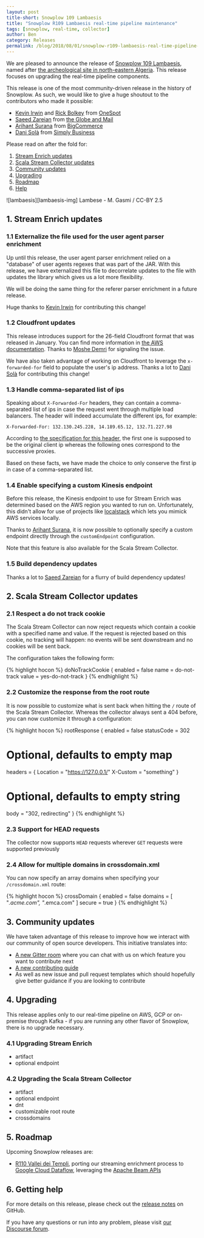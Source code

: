 ```yaml
---
layout: post
title-short: Snowplow 109 Lambaesis
title: "Snowplow R109 Lambaesis real-time pipeline maintenance"
tags: [snowplow, real-time, collector]
author: Ben
category: Releases
permalink: /blog/2018/08/01/snowplow-r109-lambaesis-real-time-pipeline-maintenance/
---
```


We are pleased to announce the release of [Snowplow 109 Lambaesis][snowplow-release], named
after [the archeological site in north-eastern Algeria][lambaesis]. This release focuses on
upgrading the real-time pipeline components.

This release is one of the most community-driven release in the history of Snowplow. As such,
we would like to give a huge shoutout to the contributors who made it possible:

- [Kevin Irwin][userkci] and [Rick Bolkey][rbolkey] from [OneSpot][onespot]
- [Saeed Zareian][szareiangm] from [the Globe and Mail](https://www.theglobeandmail.com/)
- [Arihant Surana][arihantsurana] from [BigCommerce](https://www.bigcommerce.com/)
- [Dani Solà][danisola] from [Simply Business](https://www.simplybusiness.co.uk/)

Please read on after the fold for:

1. [Stream Enrich updates](#se)
2. [Scala Stream Collector updates](#ssc)
3. [Community updates](#community)
4. [Upgrading](#upgrading)
5. [Roadmap](#roadmap)
6. [Help](#help)

![lambaesis][lambaesis-img]
Lambese - M. Gasmi / CC-BY 2.5

<h2 id="se">1. Stream Enrich updates</h2>

<h3 id="ext">1.1 Externalize the file used for the user agent parser enrichment</h3>

Up until this release, the user agent parser enrichment relied on a "database" of user agents
regexes that was part of the JAR. With this release, we have externalized this file to
decorrelate updates to the file with updates the library which gives us a lot more flexibility.

We will be doing the same thing for the referer parser enrichment in a future release.

Huge thanks to [Kevin Irwin][userkci] for contributing this change!

<h3 id="cf">1.2 Cloudfront updates</h3>

This release introduces support for the 26-field Cloudfront format that was released in January.
You can find more information in [the AWS documentation](https://docs.aws.amazon.com/AmazonCloudFront/latest/DeveloperGuide/AccessLogs.html#LogFileFormat).
Thanks to [Moshe Demri](https://github.com/mdemri) for signaling the issue.

We have also taken advantage of working on Cloudfront to leverage the `x-forwarded-for` field to
populate the user's ip address.
Thanks a lot to [Dani Solà][danisola] for contributing this change!

<h3 id="ips">1.3 Handle comma-separated list of ips</h3>

Speaking about `X-Forwarded-For` headers, they can contain a comma-separated list of ips in case
the request went through multiple load balancers. The header will indeed accumulate the different
ips, for example:

`X-Forwarded-For: 132.130.245.228, 14.189.65.12, 132.71.227.98`

According to [the specification for this header](http://www.squid-cache.org/Doc/config/follow_x_forwarded_for/),
the first one is supposed to be the original client ip whereas the following ones correspond to
the successive proxies.

Based on these facts, we have made the choice to only conserve the first ip in case of a
comma-separated list.

<h3 id="kinesis">1.4 Enable specifying a custom Kinesis endpoint</h3>

Before this release, the Kinesis endpoint to use for Stream Enrich was determined based on the AWS
region you wanted to run on. Unfortunately, this didn't allow for use of projects like
[localstack](https://github.com/localstack/localstack) which lets you mimick AWS services locally.

Thanks to [Arihant Surana][arihantsurana], it is now possible to
optionally specify a custom endpoint directly through the `customEndpoint` configuration.

Note that this feature is also available for the Scala Stream Collector.

<h3 id="misc">1.5 Build dependency updates</h3>

Thanks a lot to [Saeed Zareian][szareiangm] for a flurry of build dependency updates!

<h2 id="se">2. Scala Stream Collector updates</h2>

<h3 id="dnt">2.1 Respect a do not track cookie</h3>

The Scala Stream Collector can now reject requests which contain a cookie with a specified name
and value. If the request is rejected based on this cookie, no tracking will happen: no events will
be sent downstream and no cookies will be sent back.

The configuration takes the following form:

{% highlight hocon %}
doNoTrackCookie {
  enabled = false
  name = do-not-track
  value = yes-do-not-track
}
{% endhighlight %}

<h3 id="root">2.2 Customize the response from the root route</h3>

It is now possible to customize what is sent back when hitting the `/` route of the Scala Stream
Collector. Whereas the collector always sent a 404 before, you can now customize it through a
configuration:

{% highlight hocon %}
rootResponse {
  enabled = false
  statusCode = 302
  # Optional, defaults to empty map
  headers = {
    Location = "https://127.0.0.1/"
    X-Custom = "something"
  }
  # Optional, defaults to empty string
  body = "302, redirecting"
}
{% endhighlight %}

<h3 id="head">2.3 Support for HEAD requests </h3>

The collector now supports `HEAD` requests wherever `GET` requests were supported previously

<h3 id="crossdomain">2.4 Allow for multiple domains in crossdomain.xml</h3>

You can now specify an array domains when specifying your `/crossdomain.xml` route:

{% highlight hocon %}
crossDomain {
  enabled = false
  domains = [ "*.acme.com", "*.emca.com" ]
  secure = true
}
{% endhighlight %}

<h2 id="community">3. Community updates</h2>

We have taken advantage of this release to improve how we interact with our community of open source
developers. This initiative translates into:

- [A new Gitter room](https://gitter.im/snowplow/snowplow) where you can chat with us on which
feature you want to contribute next
- [A new contributing guide](https://github.com/snowplow/snowplow/blob/master/CONTRIBUTING.md)
- As well as new issue and pull request templates which should hopefully give better guidance if you
are looking to contribute

<h2 id="upgrading">4. Upgrading</h2>

This release applies only to our real-time pipeline on AWS, GCP or on-premise through Kafka - if you
are running any other flavor of Snowplow, there is no upgrade necessary.

<h3 id="upg-se">4.1 Upgrading Stream Enrich</h3>

- artifact
- optional endpoint

<h3 id="upg-ssc">4.2 Upgrading the Scala Stream Collector</h3>

- artifact
- optional endpoint
- dnt
- customizable root route
- crossdomains

<h2 id="roadmap">5. Roadmap</h2>

Upcoming Snowplow releases are:

* [R110 Vallei dei Templi][r110], porting our streaming enrichment process to
  [Google Cloud Dataflow][dataflow], leveraging the [Apache Beam APIs][beam]

<h2 id="help">6. Getting help</h2>

For more details on this release, please check out the [release notes][snowplow-release] on GitHub.

If you have any questions or run into any problem, please visit [our Discourse forum][discourse].

[snowplow-release]: https://github.com/snowplow/snowplow/releases/r109-lambaesis

[lambaesis]: https://en.wikipedia.org/wiki/Lambaesis
[val-camonica-img]: /assets/img/blog/2018/08/lambaesis.jpg

[userkci]: https://github.com/userkci
[rbolkey]: https://github.com/rbolkey
[onespot]: https://www.onespot.com/
[szareiangm]: https://github.com/szareiangm
[arihantsurana]: https://github.com/arihantsurana
[danisola]: https://github.com/danisola

[discourse]: http://discourse.snowplowanalytics.com/

[r110]: https://github.com/snowplow/snowplow/milestone/151
[dataflow]: https://cloud.google.com/dataflow/
[beam]: https://beam.apache.org/

